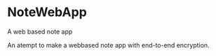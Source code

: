 # NoteWebApp
 A web based note app

An atempt to make a webbased note app with end-to-end encryption.
